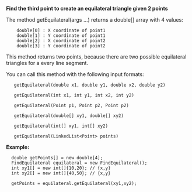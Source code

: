 <b>Find the third point to create an equilateral triangle given 2 points</b>


The method getEquilateral(args ...) returns a double[] array with 4 values:

        double[0] : X coordinate of point1
        double[1] : Y coordinate of point1
        double[2] : X coordinate of point2
        double[3] : Y coordinate of point2
        

This method returns two points, because there are two possible equilateral triangles for a every line segment.  
  
  
  
You can call this method with the following input formats:

       getEquilateral(double x1, double y1, double x2, double y2)
       
       getEquilateral(int x1, int y1, int x2, int y2)
       
       getEquilateral(Point p1, Point p2, Point p2)
       
       getEquilateral(double[] xy1, double[] xy2)
       
       getEquilateral(int[] xy1, int[] xy2)
       
       getEquilateral(LinkedList<Point> points)
       
       
<b> Example: </b>

      double getPoints[] = new double[4];
      FindEquilateral equilateral = new FindEquilateral();
      int xy1[] = new int[]{10,20}; // {x,y}
      int xy2[] = new int[]{40,50}; // {x,y}
    
      getPoints = equilateral.getEquilateral(xy1,xy2);

